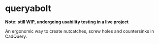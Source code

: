 # queryabolt
**Note: still WIP, undergoing usability testing in a live project**

An ergonomic way to create nutcatches, screw holes and countersinks in CadQuery.
